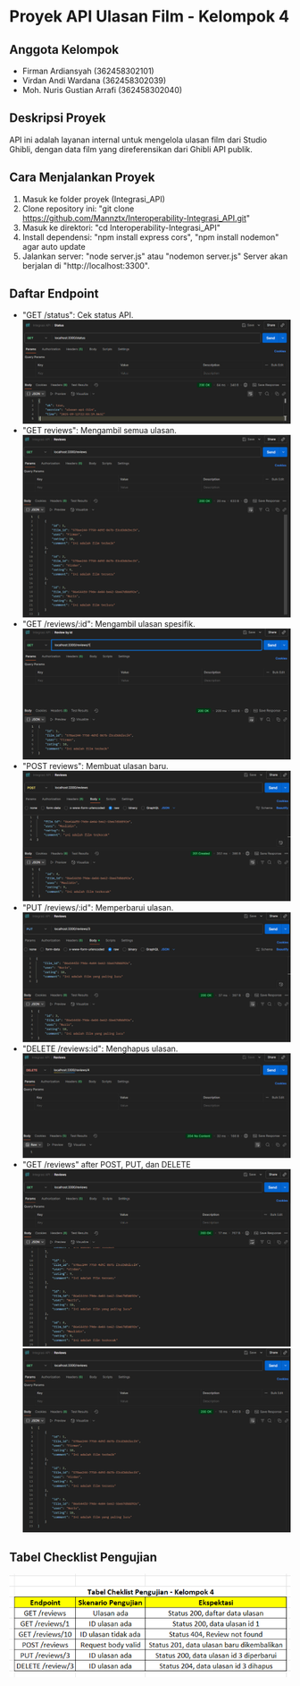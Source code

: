 # Proyek API Ulasan Film - Kelompok 4

## Anggota Kelompok
- Firman Ardiansyah (362458302101)
- Virdan Andi Wardana (362458302039)
- Moh. Nuris Gustian Arrafi (362458302040)

## Deskripsi Proyek
API ini adalah layanan internal untuk mengelola ulasan film dari Studio Ghibli,
dengan data film yang direferensikan dari Ghibli API publik.

## Cara Menjalankan Proyek
1. Masuk ke folder proyek (Integrasi_API)
2. Clone repository ini: "git clone https://github.com/Mannztx/Interoperability-Integrasi_API.git"
3. Masuk ke direktori: "cd Interoperability-Integrasi_API"
4. Install dependensi: "npm install express cors", "npm install nodemon" agar auto update
5. Jalankan server: "node server.js" atau "nodemon server.js"
Server akan berjalan di "http://localhost:3300".

## Daftar Endpoint
- "GET /status": Cek status API.
![](image/get-status.png)
- "GET reviews": Mengambil semua ulasan.
![](image/get-reviews.png)
- "GET /reviews/:id": Mengambil ulasan spesifik.
![](image/get-reviews-id.png)
- "POST reviews": Membuat ulasan baru.
![](image/post-reviews.png)
- "PUT /reviews/:id": Memperbarui ulasan.
![](image/put-reviews.png)
- "DELETE /reviews:id": Menghapus ulasan.
![](image/delete-reviews.png)
- "GET /reviews" after POST, PUT, dan DELETE
![](image/get-reviews-after-post-dan-put.png)
![](image/get-reviews-after-delete.png)

## Tabel Checklist Pengujian
![](image/tabel-checklist-pengujian.png)
